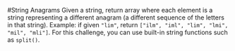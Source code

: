 #String Anagrams
Given a string, return array where each element is a string representing a different anagram (a different sequence of the letters in that string). Example: if given `"lim"`, return `["ilm", "iml", "lim", "lmi", "mil", "mli"]`. For this challenge, you can use built-in string functions such as `split()`.
